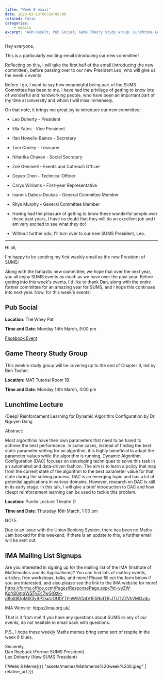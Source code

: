 ```yaml
---
title: "Week 8 email"
date: 2023-03-13T00:00:00:00
related: false
categories:
    - emails
excerpt: "AGM Result; Pub Social; Game Theory Study Group; Lunchtime Lecture; IMA Mailing List Signups"
---
```


Hey everyone,

This is a particularly exciting email introducing our new committee!

Reflecting on this, I will take the first half of the email (introducing the new committee), before passing over to our new President Leo, who will give us the week's events.

Before I go, I want to say how meaningful being part of the SUMS Committee has been to me. I have had the privilege of getting to know lots of wonderful and hardworking people, who have been an important part of my time at university and whom I will miss immensely.

On that note, it brings me great joy to introduce our new committee:

- Leo Doherty - President

- Ella Yates - Vice President

- Ifan Howells-Baines - Secretary

- Tom Cooley - Treasurer

- Niharika Chavan - Social Secretary

- Zoë Gemmell - Events and Outreach Officer

- Deyeo Chen - Technical Officer

- Carys Williams - First-year Representative

- Ioannis Dabos-Doukas - General Committee Member

- Rhys Murphy - General Committee Member

- Having had the pleasure of getting to know these wonderful people over these past years, I have no doubt that they will do an excellent job and I am very excited to see what they do!

- Without further ado, I'll turn over to our new SUMS President, Leo.

--------------------------------

Hi all,

I'm happy to be sending my first weekly email as the new President of SUMS!

Along with the fantastic new committee, we hope that over the next year, you all enjoy SUMS events as much as we have over the past year. Before getting into this week's events, I'd like to thank Dan, along with the entire former committee for an amazing year for SUMS, and I hope this continues into next year. Now, for this week's events:

## Pub Social

**Location**: The Whey Pat

**Time and Date**: Monday 14th March, 8:00 pm

[Facebook Event](https://www.facebook.com/events/1220903745196445/?ref=newsfeed&__cft__[0]=AZWCyVMjoRX_5U2u28HulpysvUhZpxH4llyrABh0Y2K2FhDnNg4IwhvH1ahsx90r_KtuhztSin2xcuyDwHMW5U4Om6aqJMwreefOtLFp_GqWuv6XABeWAHTINRzHz7cejt5XFEdNGHiaTb0pkIU5rvvvQS0js2fU4TXI86eBv4wlT1Jl9uooecIQwNs5DxrzXNY&__tn__=H-R)

## Game Theory Study Group

This week's study group will be covering up to the end of Chapter 4, led by Ben Tocher.

**Location**: MAT Tutorial Room 1B

**Time and Date**: Monday 14th March, 4:00 pm

## Lunchtime Lecture

(Deep) Reinforcement Learning for Dynamic Algorithm Configuration by Dr. Nguyen Dang
 
Abstract: 

Most algorithms have their own parameters that need to be tuned to achieve the best performance. In some cases, instead of finding the best static parameter setting for an algorithm, it is highly beneficial to adapt the parameter values while the algorithm is running. Dynamic Algorithm Configuration (DAC) focuses on developing techniques to solve this task in an automated and data-driven fashion. The aim is to learn a policy that map from the current state of the algorithm to the best parameter value for that state during the solving process. DAC is an emerging topic and has a lot of potential applications in various domains. However, research on DAC is still in its early stage. In this talk, I will give a brief introduction to DAC and how (deep) reinforcement learning can be used to tackle this problem.

**Location**: Purdie Lecture Theatre D

**Time and Date**: Thursday 16th March, 1:00 pm

NOTE​

Due to an issue with the Union Booking System, there has been no Maths Jam booked for this weekend, if there is an update to this, a further email will be sent out.

## IMA Mailing List Signups

Are you interested in signing up for the mailing list of the IMA (Institute of Mathematics and its Applications)? You can find lots of mathsy events, articles, free workshops, talks, and more! Please fill out the form below if you are interested, and also please see the link to the IMA website for more!
<https://forms.office.com/Pages/ResponsePage.aspx?id=yyZW-KgN00mqWGTvZ47wGlGzk-d8b89DgMIX3vRP2spUOUhYTFhWSVQ4V1E5NjdTRjJTUTZZVkVMQy4u>

IMA Website: <https://ima.org.uk/>

That is it from me! If you have any questions about SUMS or any of our events, do not hesitate to email back with questions.

P.S., I hope these weekly Maths memes bring some sort of respite in the week 8 blues.

Sincerely,<br>
Dan Roebuck (Former SUMS President)<Br>
Leo Doherty (New SUMS President)

![Week 8 Meme]({{ "assets/memes/Mathmeme%20week%208.jpeg" | relative_url }})